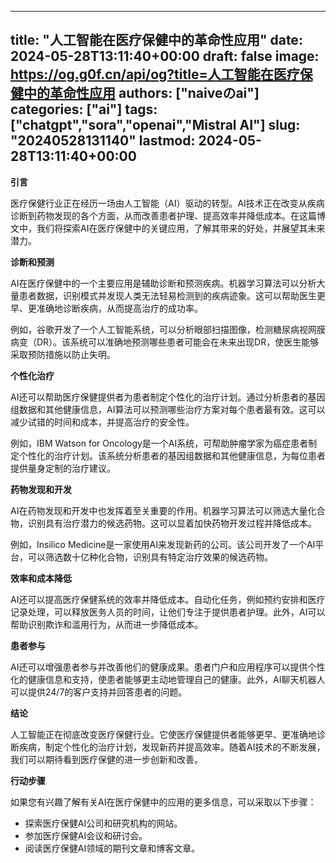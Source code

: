 
---
title: "人工智能在医疗保健中的革命性应用"
date: 2024-05-28T13:11:40+00:00
draft: false
image: https://og.g0f.cn/api/og?title=人工智能在医疗保健中的革命性应用
authors: ["naiveのai"]
categories: ["ai"]
tags: ["chatgpt","sora","openai","Mistral AI"]
slug: "20240528131140"
lastmod: 2024-05-28T13:11:40+00:00
---
**引言**

医疗保健行业正在经历一场由人工智能（AI）驱动的转型。AI技术正在改变从疾病诊断到药物发现的各个方面，从而改善患者护理、提高效率并降低成本。在这篇博文中，我们将探索AI在医疗保健中的关键应用，了解其带来的好处，并展望其未来潜力。

**诊断和预测**

AI在医疗保健中的一个主要应用是辅助诊断和预测疾病。机器学习算法可以分析大量患者数据，识别模式并发现人类无法轻易检测到的疾病迹象。这可以帮助医生更早、更准确地诊断疾病，从而提高治疗的成功率。

例如，谷歌开发了一个人工智能系统，可以分析眼部扫描图像，检测糖尿病视网膜病变（DR）。该系统可以准确地预测哪些患者可能会在未来出现DR，使医生能够采取预防措施以防止失明。

**个性化治疗**

AI还可以帮助医疗保健提供者为患者制定个性化的治疗计划。通过分析患者的基因组数据和其他健康信息，AI算法可以预测哪些治疗方案对每个患者最有效。这可以减少试错的时间和成本，并提高治疗的安全性。

例如，IBM Watson for Oncology是一个AI系统，可帮助肿瘤学家为癌症患者制定个性化的治疗计划。该系统分析患者的基因组数据和其他健康信息，为每位患者提供量身定制的治疗建议。

**药物发现和开发**

AI在药物发现和开发中也发挥着至关重要的作用。机器学习算法可以筛选大量化合物，识别具有治疗潜力的候选药物。这可以显着加快药物开发过程并降低成本。

例如，Insilico Medicine是一家使用AI来发现新药的公司。该公司开发了一个AI平台，可以筛选数十亿种化合物，识别具有特定治疗效果的候选药物。

**效率和成本降低**

AI还可以提高医疗保健系统的效率并降低成本。自动化任务，例如预约安排和医疗记录处理，可以释放医务人员的时间，让他们专注于提供患者护理。此外，AI可以帮助识别欺诈和滥用行为，从而进一步降低成本。

**患者参与**

AI还可以增强患者参与并改善他们的健康成果。患者门户和应用程序可以提供个性化的健康信息和支持，使患者能够更主动地管理自己的健康。此外，AI聊天机器人可以提供24/7的客户支持并回答患者的问题。

**结论**

人工智能正在彻底改变医疗保健行业。它使医疗保健提供者能够更早、更准确地诊断疾病，制定个性化的治疗计划，发现新药并提高效率。随着AI技术的不断发展，我们可以期待看到医疗保健的进一步创新和改善。

**行动步骤**

如果您有兴趣了解有关AI在医疗保健中的应用的更多信息，可以采取以下步骤：

* 探索医疗保健AI公司和研究机构的网站。
* 参加医疗保健AI会议和研讨会。
* 阅读医疗保健AI领域的期刊文章和博客文章。